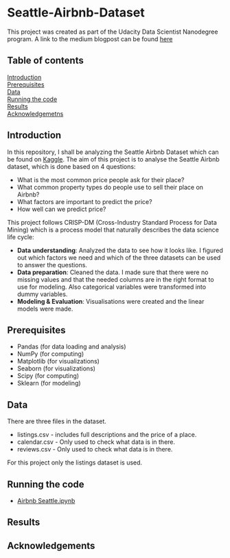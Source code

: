 # Seattle-Airbnb-Dataset
This project was created as part of the Udacity Data Scientist Nanodegree program. A link to the medium blogpost can be found [here](https://github.com/user/repo/blob/branch/other_file.md)

## Table of contents
[Introduction](#Introduction) <br />
[Prerequisites](#Prerequisites) <br />
[Data](#Data) <br />
[Running the code](#Running_the_code) <br />
[Results](#Results) <br />
[Acknowledgemetns](#Acknowledgements) <br />

## Introduction
In this repository, I shall be analyzing the Seattle Airbnb Dataset which can be found on [Kaggle](https://www.kaggle.com/airbnb/seattle). The aim of this project is to analyse the Seattle Airbnb dataset, which is done based on 4 questions:
- What is the most common price people ask for their place?
- What common property types do people use to sell their place on Airbnb?
- What factors are important to predict the price?
- How well can we predict price?

This project follows CRISP-DM (Cross-Industry Standard Process for Data Mining) which is a process model that naturally describes the data science life cycle:
- **Data understanding**: Analyzed the data to see how it looks like. I figured out which factors we need and which of the three datasets can be used to answer the questions.
- **Data preparation**: Cleaned the data. I made sure that there were no missing values and that the needed columns are in the right format to use for modeling. Also categorical variables were transformed into dummy variables.
- **Modeling & Evaluation**: Visualisations were created and the linear models were made. 



## Prerequisites
- Pandas (for data loading and analysis)
- NumPy (for computing)
- Matplotlib (for visualizations)
- Seaborn (for visualizations)
- Scipy (for computing)
- Sklearn (for modeling)

## Data
There are three files in the dataset.

- listings.csv - includes full descriptions and the price of a place.
- calendar.csv - Only used to check what data is in there.
- reviews.csv - Only used to check what data is in there.

For this project only the listings dataset is used.

## Running the code
- [Airbnb Seattle.ipynb]()


## Results



## Acknowledgements
